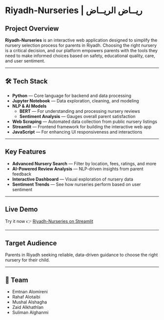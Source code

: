 # Riyadh-Nurseries | ريــاض الريــاض

## Project Overview 
**Riyadh-Nurseries** is an interactive web application designed to simplify the nursery selection process for parents in Riyadh. Choosing the right nursery is a critical decision, and our platform empowers parents with the tools they need to make informed choices based on safety, educational quality, care, and user sentiment.

---

## 🛠️ Tech Stack  
- **Python** — Core language for backend and data processing  
- **Jupyter Notebook** — Data exploration, cleaning, and modeling  
- **NLP & AI Models**  
  - **BERT** — For understanding and processing nursery reviews  
  - **Sentiment Analysis** — Gauges overall parent satisfaction  
- **Web Scraping** — Automated data collection from public nursery listings  
- **Streamlit** — Frontend framework for building the interactive web app  
- **JavaScript** — For enhancing UI responsiveness and interactions  

---

## Key Features  
- **Advanced Nursery Search** — Filter by location, fees, ratings, and more  
- **AI-Powered Review Analysis** — NLP-driven insights from parent feedback  
- **Interactive Dashboard** — Visual exploration of nursery data  
- **Sentiment Trends** — See how nurseries perform based on user sentiment  

---

##  Live Demo  
Try it now 👉 [Riyadh-Nurseries on Streamlit](https://capstone-project-11.streamlit.app/)  

---

## Target Audience  
Parents in Riyadh seeking reliable, data-driven guidance to choose the right nursery for their child.

---

## 👥 Team  
- Emtnan Alomireni  
- Rahaf Alotaibi  
- Mushal Alshagha  
- Zaid Alkhathlan  
- Suliman Alghanmi  
